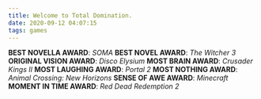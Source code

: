 ```yaml
---
title: Welcome to Total Domination.
date: 2020-09-12 04:07:15
tags: games
---
```


**BEST NOVELLA AWARD**: *SOMA*
**BEST NOVEL AWARD**: *The Witcher 3*
**ORIGINAL VISION AWARD**: *Disco Elysium*
**MOST BRAIN AWARD**: *Crusader Kings II*
**MOST LAUGHING AWARD**: *Portal 2*
**MOST NOTHING AWARD**: *Animal Crossing: New Horizons*
**SENSE OF AWE AWARD**: *Minecraft*
**MOMENT IN TIME AWARD**: *Red Dead Redemption 2*


